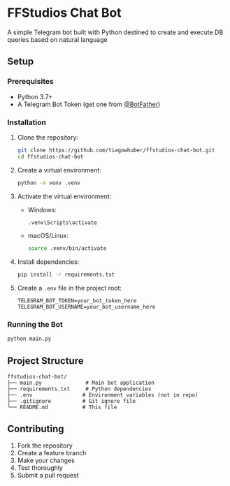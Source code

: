 # FFStudios Chat Bot

A simple Telegram bot built with Python destined to create and execute DB queries based on natural language

## Setup

### Prerequisites

- Python 3.7+
- A Telegram Bot Token (get one from [@BotFather](https://t.me/botfather))

### Installation

1. Clone the repository:
   ```bash
   git clone https://github.com/tiagowhuber/ffstudios-chat-bot.git
   cd ffstudios-chat-bot
   ```

2. Create a virtual environment:
   ```bash
   python -m venv .venv
   ```

3. Activate the virtual environment:
   - Windows:
     ```bash
     .venv\Scripts\activate
     ```
   - macOS/Linux:
     ```bash
     source .venv/bin/activate
     ```

4. Install dependencies:
   ```bash
   pip install -r requirements.txt
   ```

5. Create a `.env` file in the project root:
   ```
   TELEGRAM_BOT_TOKEN=your_bot_token_here
   TELEGRAM_BOT_USERNAME=your_bot_username_here
   ```

### Running the Bot

```bash
python main.py
```

## Project Structure

```
ffstudios-chat-bot/
├── main.py              # Main bot application
├── requirements.txt     # Python dependencies
├── .env                # Environment variables (not in repo)
├── .gitignore          # Git ignore file
└── README.md           # This file
```

## Contributing

1. Fork the repository
2. Create a feature branch
3. Make your changes
4. Test thoroughly
5. Submit a pull request

